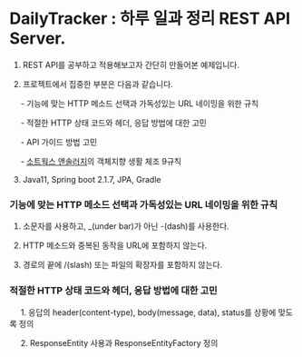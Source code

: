 # DailyTracker : 하루 일과 정리 REST API Server.

1. REST API를 공부하고 적용해보고자 간단히 만들어본 예제입니다.

2. 프로젝트에서 집중한 부분은 다음과 같습니다.

&nbsp;&nbsp;&nbsp;&nbsp; - 기능에 맞는 HTTP 메소드 선택과 가독성있는 URL 네이밍을 위한 규칙

&nbsp;&nbsp;&nbsp;&nbsp; - 적절한 HTTP 상태 코드와 헤더, 응답 방법에 대한 고민

&nbsp;&nbsp;&nbsp;&nbsp; - API 가이드 방법 고민

&nbsp;&nbsp;&nbsp;&nbsp; - [소트웍스 앤솔러지](http://www.kyobobook.co.kr/product/detailViewKor.laf?barcode=9788992939249)의 객체지향
생활 체조 9규칙

3. Java11, Spring boot 2.1.7, JPA, Gradle

### 기능에 맞는 HTTP 메소드 선택과 가독성있는 URL 네이밍을 위한 규칙

1. 소문자를 사용하고, _(under bar)가 아닌 -(dash)를 사용한다.

2. HTTP 메소드와 중복된 동작을 URL에 포함하지 않는다.

3. 경로의 끝에 /(slash) 또는 파일의 확장자를 포함하지 않는다.

### 적절한 HTTP 상태 코드와 헤더, 응답 방법에 대한 고민

&nbsp;&nbsp;&nbsp;&nbsp; 1. 응답의 header(content-type), body(message, data), status를 상황에 맞도록 정의

&nbsp;&nbsp;&nbsp;&nbsp; 2. ResponseEntity 사용과 ResponseEntityFactory 정의



